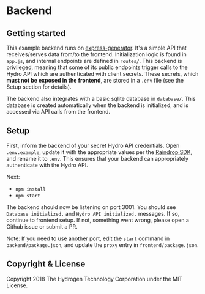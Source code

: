 # Backend

## Getting started
This example backend runs on [express-generator](https://expressjs.com/en/starter/generator.html). It's a simple API that receives/serves data from/to the frontend. Initialization logic is found in `app.js`, and internal endpoints are defined in `routes/`. This backend is privileged, meaning that some of its public endpoints trigger calls to the Hydro API which are authenticated with client secrets. These secrets, which **must not be exposed in the frontend**, are stored in a `.env` file (see the Setup section for details).

The backend also integrates with a basic sqlite database in `database/`. This database is created automatically when the backend is initialized, and is accessed via API calls from the frontend.

## Setup
First, inform the backend of your secret Hydro API credentials. Open `.env.example`, update it with the appropriate values per the [Raindrop SDK](https://github.com/hydrogen-dev/raindrop-sdk-js), and rename it to `.env`. This ensures that your backend can appropriately authenticate with the Hydro API.

Next:
- `npm install`
- `npm start`

The backend should now be listening on port 3001. You should see `Database initialized.` and `Hydro API initialized.` messages. If so, continue to frontend setup. If not, something went wrong, please open a Github issue or submit a PR.

Note: If you need to use another port, edit the `start` command in `backend/package.json`, and update the `proxy` entry in `frontend/package.json`.


## Copyright & License
Copyright 2018 The Hydrogen Technology Corporation under the MIT License.

